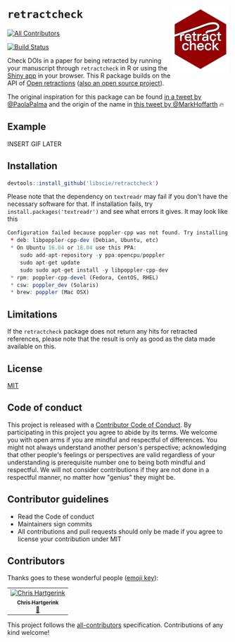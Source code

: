 # `retractcheck` <img src="tools/images/retractcheck_hex.png" align="right" height="150" />
[![All Contributors](https://img.shields.io/badge/all_contributors-1-orange.svg?style=flat-square)](#contributors)

[![Build Status](https://travis-ci.org/libscie/retractcheck.svg?branch=master)](https://travis-ci.org/libscie/retractcheck)

Check DOIs in a paper for being retracted by running your manuscript through `retractcheck` in R or using the [Shiny app](https://frederikaust.shinyapps.io/retractcheck_shinyapp/) in your browser. This R package builds on the API of [Open retractions](http://openretractions.com) ([also an open source project](https://github.com/fathomlabs/open-retractions)). 

The original inspiration for this package can be found [in a tweet by @PaolaPalma](https://twitter.com/PaoloAPalma/status/976545221268815872) and the origin of the name in [this tweet by @MarkHoffarth](https://twitter.com/MarkHoffarth/status/976548240672870405) :fire:

## Example

INSERT GIF LATER

## Installation

```R
devtools::install_github('libscie/retractcheck')
```

Please note that the dependency on `textreadr` may fail if you don't have the necessary software for that. If installation fails, try `install.packages('textreadr')` and see what errors it gives. It may look like this

```R
Configuration failed because poppler-cpp was not found. Try installing:
 * deb: libpoppler-cpp-dev (Debian, Ubuntu, etc)
 * On Ubuntu 16.04 or 18.04 use this PPA:
    sudo add-apt-repository -y ppa:opencpu/poppler
    sudo apt-get update
    sudo sudo apt-get install -y libpoppler-cpp-dev
 * rpm: poppler-cpp-devel (Fedora, CentOS, RHEL)
 * csw: poppler_dev (Solaris)
 * brew: poppler (Mac OSX)
```

## Limitations

If the `retractcheck` package does not return any hits for retracted references, please note that the result is only as good as the data made available on this.

## License

[MIT](LICENSE.md)

## Code of conduct

This project is released with a [Contributor Code of Conduct](CODE_OF_CONDUCT.md). By participating in this project you agree to abide by its terms. We welcome you with open arms if you are mindful and respectful of differences. You might not always understand another person's perspective; acknowledging that other people's feelings or perspectives are valid regardless of your understanding is prerequisite number one to being both mindful and respectful. We will not consider contributions if they are not done in a respectful manner, no matter how "genius" they might be.

## Contributor guidelines

* Read the Code of conduct
* Maintainers sign commits
* All contributions and pull requests should only be made if you agree to license your contribution under MIT

## Contributors

Thanks goes to these wonderful people ([emoji key](https://allcontributors.org/docs/en/emoji-key)):

<!-- ALL-CONTRIBUTORS-LIST:START - Do not remove or modify this section -->
<!-- prettier-ignore -->
<table><tr><td align="center"><a href="https://chjh.nl"><img src="https://avatars0.githubusercontent.com/u/2946344?v=4" width="100px;" alt="Chris Hartgerink"/><br /><sub><b>Chris Hartgerink</b></sub></a><br /><a href="#maintenance-chartgerink" title="Maintenance">🚧</a></td></tr></table>

<!-- ALL-CONTRIBUTORS-LIST:END -->

This project follows the [all-contributors](https://github.com/all-contributors/all-contributors) specification. Contributions of any kind welcome!
